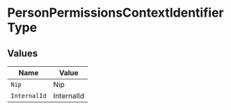 # PersonPermissionsContextIdentifierType


## Values

| Name         | Value        |
| ------------ | ------------ |
| `Nip`        | Nip          |
| `InternalId` | InternalId   |